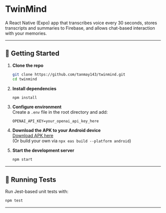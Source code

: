 # TwinMind

A React Native (Expo) app that transcribes voice every 30 seconds, stores transcripts and summaries to Firebase, and allows chat-based interaction with your memories.

---

## 🚀 Getting Started

1. **Clone the repo**  
   ```bash
   git clone https://github.com/tanmay143/twinmind.git
   cd twinmind
   ```

2. **Install dependencies**  
   ```bash
   npm install
   ```

3. **Configure environment**  
   Create a `.env` file in the root directory and add:
   ```
   OPENAI_API_KEY=your_openai_api_key_here
   ```

4. **Download the APK to your Android device**  
   [Download APK here](https://expo.dev/accounts/tranhad/projects/twinmind/builds/53317487-7ba5-47f6-b0f7-c7a30659d4d6)  
   (Or build your own via `npx eas build --platform android`)

5. **Start the development server**  
   ```bash
   npm start
   ```

---

## 🧪 Running Tests

Run Jest-based unit tests with:
```bash
npm test
```

---
